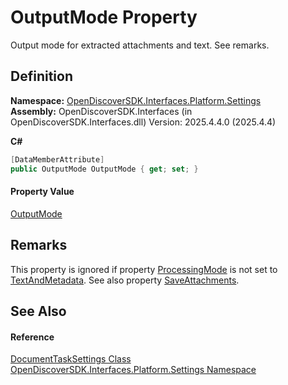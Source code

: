 # OutputMode Property


Output mode for extracted attachments and text. See remarks.



## Definition
**Namespace:** <a href="a4de3d25-b44d-10c7-9f7b-6e96e612f300">OpenDiscoverSDK.Interfaces.Platform.Settings</a>  
**Assembly:** OpenDiscoverSDK.Interfaces (in OpenDiscoverSDK.Interfaces.dll) Version: 2025.4.4.0 (2025.4.4)

**C#**
``` C#
[DataMemberAttribute]
public OutputMode OutputMode { get; set; }
```



#### Property Value
<a href="a041a2d2-b2ef-2b6d-56fb-23d653640aec">OutputMode</a>

## Remarks
This property is ignored if property <a href="a5afd366-66ae-bb39-ccae-591a981c2a7d">ProcessingMode</a> is not set to <a href="a3c0aacd-f8c6-fb24-7c39-75da5098add5">TextAndMetadata</a>. See also property <a href="b4bc4951-5842-d3f0-64d6-2c0cb37ab075">SaveAttachments</a>.

## See Also


#### Reference
<a href="15834f2e-5778-5912-a2cc-a92e9d2e78fb">DocumentTaskSettings Class</a>  
<a href="a4de3d25-b44d-10c7-9f7b-6e96e612f300">OpenDiscoverSDK.Interfaces.Platform.Settings Namespace</a>  
